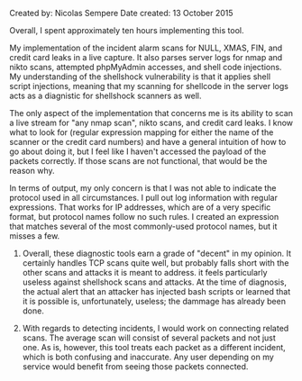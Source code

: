 Created by: Nicolas Sempere
Date created: 13 October 2015


Overall, I spent approximately ten hours implementing this tool.


My implementation of the incident alarm scans for NULL, XMAS,
FIN, and credit card leaks in a live capture. It also parses server logs 
for nmap and nikto scans, attempted phpMyAdmin accesses, and shell code
injections. My understanding of the shellshock vulnerability is that it
applies shell script injections, meaning that my scanning for shellcode in
the server logs acts as a diagnistic for shellshock scanners as well.

The only aspect of the implementation that concerns me is its ability
to scan a live stream for "any nmap scan", nikto scans, and credit card leaks.
I know what to look for (regular expression mapping for either the name of the
scanner or the credit card numbers) and have a general intuition of how to go 
about doing it, but I feel like I haven't accessed the payload of the packets 
correctly. If those scans are not functional, that would be the reason why.

In terms of output, my only concern is that I was not able to
indicate the protocol used in all circumstances. I pull out log information
with regular expressions. That works for IP addresses, which are of a very
specific format, but protocol names follow no such rules. I created an expression
that matches several of the most commonly-used protocol names, but it misses a
few. 


1. Overall, these diagnostic tools earn a grade of "decent" in my opinion. It
certainly handles TCP scans quite well, but probably falls short with the other 
scans and attacks it is meant to address. it feels particularly useless against
shellshock scans and attacks. At the time of diagnosis, the actual alert that an
attacker has injected bash scripts or learned that it is possible is, unfortunately,
useless; the dammage has already been done.

2. With regards to detecting incidents, I would work on connecting related scans.
The average scan will consist of several packets and not just one. As is, however,
this tool treats each packet as a different incident, which is both confusing and 
inaccurate. Any user depending on my service would benefit from seeing those packets
connected.
